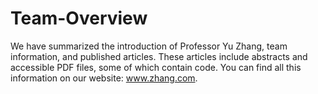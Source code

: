 # Team-Overview
We have summarized the introduction of Professor Yu Zhang, team information, and published articles. These articles include abstracts and accessible PDF files, some of which contain code. You can find all this information on our website: www.zhang.com.
